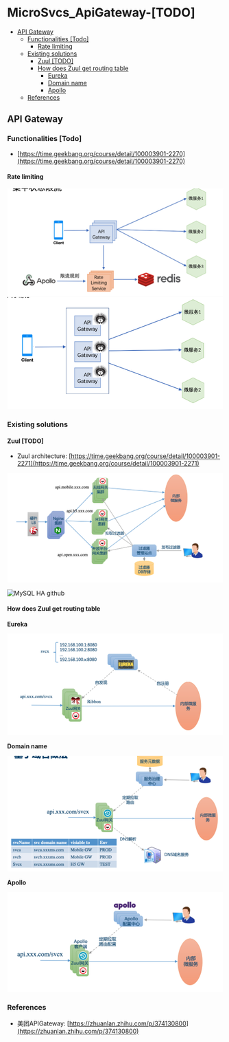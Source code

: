# MicroSvcs\_ApiGateway-\[TODO\]

* [API Gateway](microsvcs_apigateway-todo.md#api-gateway)
  * [Functionalities \[Todo\]](microsvcs_apigateway-todo.md#functionalities-todo)
    * [Rate limiting](microsvcs_apigateway-todo.md#rate-limiting)
  * [Existing solutions](microsvcs_apigateway-todo.md#existing-solutions)
    * [Zuul \[TODO\]](microsvcs_apigateway-todo.md#zuul-todo)
    * [How does Zuul get routing table](microsvcs_apigateway-todo.md#how-does-zuul-get-routing-table)
      * [Eureka](microsvcs_apigateway-todo.md#eureka)
      * [Domain name](microsvcs_apigateway-todo.md#domain-name)
      * [Apollo](microsvcs_apigateway-todo.md#apollo)
  * [References](microsvcs_apigateway-todo.md#references)

## API Gateway

### Functionalities \[Todo\]

* [https://time.geekbang.org/course/detail/100003901-2270](https://time.geekbang.org/course/detail/100003901-2270)

#### Rate limiting

![](.gitbook/assets/monitorSystem_HealthCheck_distributedratelimiting_centralized.png) ![](.gitbook/assets/monitorSystem_HealthCheck_distributedratelimiting_distributed.png)

### Existing solutions

#### Zuul \[TODO\]

* Zuul architecture: [https://time.geekbang.org/course/detail/100003901-2271](https://time.geekbang.org/course/detail/100003901-2271)

![MySQL HA github](.gitbook/assets/microservices-gateway-deployment.png)

![MySQL HA github](https://github.com/DreamOfTheRedChamber/system-design-interviews/tree/b195bcc302b505e825a1fbccd26956fa29231553/images/microservices-gateway-deployment2.png)

#### How does Zuul get routing table

**Eureka**

![MySQL HA github](.gitbook/assets/microservices-gateway-eureka.png)

**Domain name**

![MySQL HA github](.gitbook/assets/microservices-gateway-domainName.png)

**Apollo**

![MySQL HA github](.gitbook/assets/microservices-gateway-apollo.png)

### References

* 美团APIGateway: [https://zhuanlan.zhihu.com/p/374130800](https://zhuanlan.zhihu.com/p/374130800)

